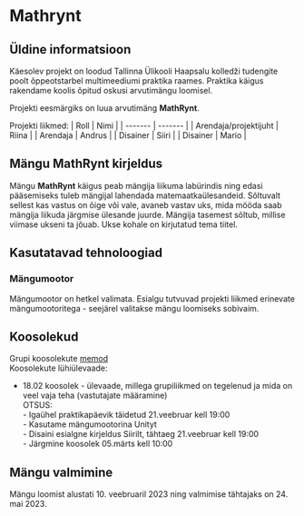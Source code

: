 # Mathrynt
## Üldine informatsioon
Käesolev projekt on loodud Tallinna Ülikooli Haapsalu kolledži tudengite poolt õppeotstarbel multimeediumi praktika raames. Praktika käigus rakendame koolis õpitud oskusi arvutimängu loomisel.

Projekti eesmärgiks on luua arvutimäng **MathRynt**. 

Projekti liikmed:
| Roll | Nimi |
| ------- | ------- |
| Arendaja/projektijuht | Riina |
| Arendaja | Andrus | 
| Disainer | Siiri | 
| Disainer | Mario |

 
## Mängu MathRynt kirjeldus
Mängu **MathRynt** käigus peab mängija liikuma labürindis ning edasi pääsemiseks tuleb mängijal lahendada matemaatkaülesandeid. Sõltuvalt sellest kas vastus on õige või vale, avaneb vastav uks, mida mööda saab mängija liikuda järgmise ülesande juurde. Mängija tasemest sõltub, millise viimase ukseni ta jõuab. Ukse kohale on kirjutatud tema tiitel.

## Kasutatavad tehnoloogiad
### Mängumootor
Mängumootor on hetkel valimata. Esialgu tutvuvad projekti liikmed erinevate mängumootoritega - seejärel valitakse mängu loomiseks sobivaim.

## Koosolekud
Grupi koosolekute [memod](https://docs.google.com/document/d/1ctL368E41VLaUA2ccaPa9NP3P005Hh6WGgJ_8lBTxd0/edit#)<br>
Koosolekute lühiülevaade:
<ul>
  <li>18.02 koosolek - ülevaade, millega grupiliikmed on tegelenud ja mida on veel vaja teha (vastutajate määramine) <br>
  OTSUS:<br> 
  - Igaühel praktikapäevik täidetud 21.veebruar kell 19:00<br> 
  - Kasutame mängumootorina Unityt<br>
  - Disaini esialgne kirjeldus Siirilt, tähtaeg 21.veebruar kell 19:00 <br>
  - Järgmine koosolek 05.märts kell 10:00<br>
  </li>
</ul>


## Mängu valmimine
Mängu loomist alustati 10. veebruaril 2023 ning valmimise tähtajaks on 24. mai 2023. 


